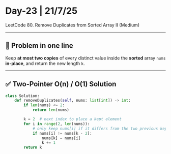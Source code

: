 # Day-23 | 21/7/25  
LeetCode 80. Remove Duplicates from Sorted Array II (Medium)

---

## 🎯 Problem in one line
Keep **at most two copies** of every distinct value inside the **sorted** array `nums` **in-place**, and return the new length `k`.

---

## ✅ Two-Pointer O(n) / O(1) Solution

```python
class Solution:
    def removeDuplicates(self, nums: list[int]) -> int:
        if len(nums) <= 2:
            return len(nums)

        k = 2  # next index to place a kept element
        for i in range(2, len(nums)):
            # only keep nums[i] if it differs from the two previous kept ones
            if nums[i] != nums[k - 2]:
                nums[k] = nums[i]
                k += 1
        return k
